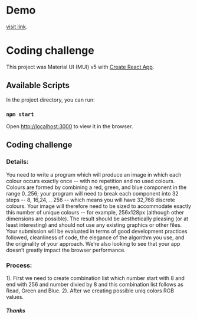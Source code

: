 # Demo

[visit link](https://frontend-code-challenge-9cd9f.web.app).

# Coding challenge

This project was Material UI (MUI) v5 with [Create React App](https://github.com/facebook/create-react-app).

## Available Scripts

In the project directory, you can run:

### `npm start`

Open [http://localhost:3000](http://localhost:3000) to view it in the browser.

## Coding challenge

### Details:

You need to write a program which will produce an image in which each colour occurs exactly once -- with no repetition and no used colours. Colours are formed by combining a red, green, and blue component in the range 0..256; your program will need to break each component into 32 steps -- 8, 16,24, .. 256 -- which means you will have 32,768 discrete colours. Your image will therefore need to be sized to accommodate exactly this number of unique colours -- for example, 256x128px (although other dimensions are possible). The result should be aesthetically pleasing (or at least interesting) and should not use any existing graphics or other files. Your submission will be evaluated in terms of good development practices followed, cleanliness of code, the elegance of the algorithm you use, and the originality of your approach. We’re also looking to see that your app doesn’t greatly impact the browser performance.

### Process:

1). First we need to create combination list which number start with 8 and end with 256 and number divied by 8 and this combination list follows as Read, Green and Blue.
2). After we creating possible uniq colors RGB values.

##### Thanks
